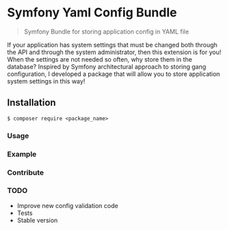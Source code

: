 # Symfony Yaml Config Bundle
> Symfony Bundle for storing application config in YAML file

If your application has system settings that must be changed both through the API and through the system administrator, then this extension is for you!
When the settings are not needed so often, why store them in the database? Inspired by Symfony architectural approach to storing gang configuration, I developed a package that will allow you to store application system settings in this way!

## Installation

```
$ composer require <package_name>
```

### Usage


### Example


### Contribute


### TODO

 - Improve new config validation code
 - Tests
 - Stable version
